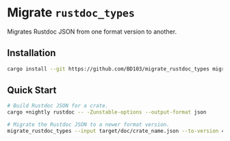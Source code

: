# Migrate `rustdoc_types`

Migrates Rustdoc JSON from one format version to another.

## Installation

```sh
cargo install --git https://github.com/BD103/migrate_rustdoc_types migrate_rustdoc_types
```

## Quick Start

```sh
# Build Rustdoc JSON for a crate.
cargo +nightly rustdoc -- -Zunstable-options --output-format json

# Migrate the Rustdoc JSON to a newer format version.
migrate_rustdoc_types --input target/doc/crate_name.json --to-version 45 > migrated.json
```
